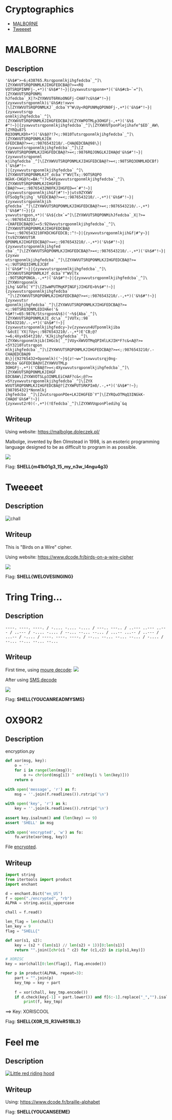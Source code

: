# Cryptographics

- [MALBORNE](#malborne)
- [Tweeeet](#tweeeet)

# MALBORNE
## Description
``` plaintext
'&%$#">~6;438765.Rsrqponmlkjihgfedcba`_^]\[ZYXWVUTSRQPONMLKJIHGFEDCBA@?>=<RQ
VOTSRQPINMFj-,+*)('&%$#"!~}|{zyxwvutsrqponm+*)('&%$#cb~`=^]\[ZYXWVUTSRQPONMi
hJfedcba`_X|?>ZYXWVUT6RKoONGFj-CHAF?c&%$#"!~}|{zyxwvutsrqponmlk)i'&%$#z!xwv<
]\[ZYXWVUTSRQPONMLKJ`_dcba`Y^W\Uy<RQPUNMqQPON0Fj-,+*)('&%$#"!~}|{zyxwvutsrqp
onmlkjihgfedcba`_^]\[ZYXWVUTSRQPONMLKJIHGFEDCBA]V[ZYXWPOTMLp3OHGFj-,+*)('&%$
#"!~}|{zyxwvutsrqponmlkjihgfedcba`_^]\[ZYXWVUTponPlejihafe^$ED`_AW\[ZYRQu87S
RQ3ONMLKDh+*)('&%$@?!7<;:9810Tutsrqponmlkjihgfedcba`_^]\[ZYXWVUTSRQPONMLKJIH
GFEDCBA@?>=<;:9876543210/.-CHA@EDCBA@98\}|{zyxwvutsrqponmlkjihgfedcba`_^]\[Z
YXWVUTSRQPONMLKJIHGFEDCBA@?>=<;:9876RQJONGLKJIHA@d'&%$#"!~}|{zyxwvutsrqponml
kjihgfedcba`_^]\[ZYXWVUTSRQPONMLKJIHGFEDCBA@?>=<;:98TSRQ3ONMLKDCBf)('&%$#"!~
}|{zyxwvutsrqponmlkjihgfedcba`_^]\[ZYXWVUTSRQPONMLKJf_dcba`Y^WV[Tx;:9OTSRQPO
NGkK-CHG@?c=BA:^!7<54Xyxwvutsrqponmlkjihgfedcba`_^]\[ZYXWVUTSRQPONMLKJIHGFED
CBA@?>=<;:98765432N0FKJIHGFED=<`#"!~}|{zyxwvutsrqponmlkjih&f|#"!~}|uts9ZYXWV
UTSoQgfkjihg`_%FEDCBA@?>=<;:9876543210/.-,+*)('&%$#"!~}|{zyxwvutsrqponmlkjih
gfedcba`_^]\[ZYXWVUTSRQPONMLKJIHGFEDCBA@?>=<;:9876543210/.-,+*)('&%$#"!~}|{z
yxwvutsrqpon,+*)('&%${cbx`=^]\[ZYXWVUTSRQPONMihJfedcba`_X|?>=<;:9876543210/.
-CHAFEDCBA@9]=<5:92Vwvutsrqponmlkjihgfedcba`_^]\[ZYXWVUTSRQPONMLKJIHGFEDCBA@
?>=<;:9876543210FKDCHGFEDCB;:^!~}|{zyxwvutsrqponmlkjih&f|#"y~}|{ts9ZYXWVUTSR
QPONMLKJIHGFEDCBA@?>=<;:9876543210/.-,+*)('&%$#"!~}|{zyxwvutsrqponmlkjihgfed
cba`_^]\[ZYXWVUTSRQPONMLKJIHGFEDCBA@?>=<;:9876543210/.-,+*)('&%$#"!~}|{zyxwv
utsrqponmlkjihgfedcba`_^]\[ZYXWVUTSRQPONMLKJIHGFEDCBA@?>=<;:9UTSRQ3IHMLEJCBf
)('&%$#"!~}|{zyxwvutsrqponmlkjihgfedcba`_^]\[ZYXWVUTSRQPONMLKJf_dcba`Y^WV[Tx
;:9OTSRQPONGk.-,+*)('&%$#"!~}|{zyxwvutsrqponmlkjihgfedcba`_^]\[ZYXWVrqponmlk
jLhg`&GFb[`Y^]\[ZSwWPUTMqKPINGFjJIHGFE>b%$#"!~}|{zyxwvutsrqponmlkjihgfedcba`
_^]\[ZYXWVUTSRQPONMLKJIHGFEDCBA@?>=<;:9876543210/.-,+*)('&%$#"!~}|{zyxwvutsr
qponmlkjihgfedcba`_^]\[ZYXWVUTSRQPONMLKJIHGFEDCBA@?>=<;:98TSRQ3ONMLEDIHAe('&
%$#?!=65:9876/Stsrqpon&%$)('~%${Aba`_^]\[ZYXWVUTSRQPONMLKJI_dc\a`_^]VUTx;:98
76543210/.-,+*)('&%$#"!~}|{zyxwvutsrqponmlkjihgfedcy~}v{zyxwvun4UTponmlkjiba
'&dcE[`YX|?Uy<;:9876543210/.-,+*)E'CB;@?>=6;4Xyx654t210/.'KJkjihgfedcba`_^]\
[ZYXWsrqponmlkjLb(IHGcb[`_^]VUy<XWVOTMqQPIHlLKJIH*F?c&<A@?>=<5Y3210Tutsrqpon
mlkjihgfedcba`_^]\[ZYXWVUTSRQPONMLKJIHGFEDCBA@?>=<;:9876543210/.-CHA@EDCBA@9
8\}|{92765432+Oponmlk)('~}${z!~w=^]sxwvutsrqj0ng-Ndcba`&GFEDCBA@V[ZYXWVUTMLp
3OHGFj-,+*)('CBA@?>=<;4Xyxwvutsrqponmlkjihgfedcba`_^]\[ZYXWVUTSRQPONMLKJIHGF
EDCBAW\[ZYXWVOTSLp3INMLEiCHAF?c&<;@?>=<5Yzyxwvutsrqponmlkjihgfedcba`_^]\[ZYX
WVUTSRQPONMLKJIHGFEDCBA@?[ZYXWPUTSRKPIm0/.-,+*)('&%$#"!~};{987054321*Nonmlkj
ihgfedcba`_^]\[ZvutsrqponPOe+LKJIHGFED`Y^]\[ZYRQuOTMqQ3INGkK-CHA@d'&%$#"!~}|
{zyxwvut2r0)(-,+*)(!Efedcba`_^]\[ZYXWVUqponPledihg`&q

```

## Writeup

Using website: https://malbolge.doleczek.pl/

Malbolge, invented by Ben Olmstead in 1998, is an esoteric programming language
designed to be as difficult to program in as possible.

![](./images/MALBOLGE_1.png)

Flag: **SHELL{m41b01g3_15_my_n3w_l4ngu4g3}**

# Tweeeet
## Description
![chall](./images/chal_tweet.jpeg)

## Writeup
This is "Birds on a Wire" cipher.

Using website: https://www.dcode.fr/birds-on-a-wire-cipher

![](images/TWEEET_1.png)

Flag: **SHELL{WELOVESINGING}**

# Tring Tring...
## Description

``` plaintext
----. ----. ----. / -.... -.... -.... / ---.. ---.. / ..--- ..--- ..--- / ..--- / -.... -.... / --... --... --... / ...-- ...-- / ..--- / ...-- / -.... / ----. ----. ----. / --... --... --... --... / -.... / --... --... --... --...
```

## Writeup
First time, using [moure decode](https://cryptii.com/pipes/morse-code-translator):
![](images/Tring_Tring_1.png)

After using [SMS decode](https://www.dcode.fr/multitap-abc-cipher)

![](images/Tring_Tring_2.png)

Flag: **SHELL{YOUCANREADMYSMS}**

# OX9OR2
## Description

encryption.py
``` python
def xor(msg, key):
    o = ''
    for i in range(len(msg)):
        o += chr(ord(msg[i]) ^ ord(key[i % len(key)]))
    return o
 
with open('message', 'r') as f:
    msg = ''.join(f.readlines()).rstrip('\n')
 
with open('key', 'r') as k:
    key = ''.join(k.readlines()).rstrip('\n')
    
assert key.isalnum() and (len(key) == 9)
assert 'SHELL' in msg
 
with open('encrypted', 'w') as fo:
    fo.write(xor(msg, key))

```

File [encrypted](encrypted).

## Writeup
``` python
import string
from itertools import product
import enchant

d = enchant.Dict("en_US")
f = open("./encrypted", "rb")
ALPHA = string.ascii_uppercase

chall = f.read()

len_flag = len(chall)
len_key = 9
flag = "SHELL{"

def xor(s1, s2):
    key = (s2 * (len(s1) // len(s2) + 1))[0:len(s1)]
    return "".join([chr(c1 ^ c2) for (c1,c2) in zip(s1,key)])

# XORISC
key = xor(chall[0:len(flag)], flag.encode())

for p in product(ALPHA, repeat=3):
    part = "".join(p)
    key_tmp = key + part
    
    f = xor(chall, key_tmp.encode())
    if d.check(key[-1] + part.lower()) and f[6:-1].replace("_","").isalnum():
        print(f, key_tmp)

```

==> Key: XORISCOOL

Flag: **SHELL{X0R_1S_R3VeR51BL3}**

# Feel me
## Description
[![Little red riding hood](http://i.imgur.com/7YTMFQp.png)](video.mp4 "Little red riding hood - Click to Watch!")

## Writeup
Using: https://www.dcode.fr/braille-alphabet

Flag: **SHELL{YOUCANSEEME}**

